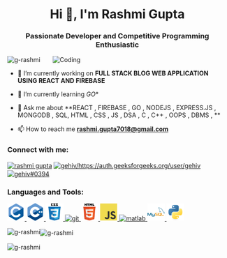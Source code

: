

<h1 align="center">Hi 👋, I'm Rashmi Gupta</h1>
<h3 align="center">Passionate Developer and Competitive Programming Enthusiastic</h3> 
<img align="right" alt="Coding" width="400" src="https://media2.giphy.com/media/RbDKaczqWovIugyJmW/giphy.gif">

<p align="left"> <img src="https://komarev.com/ghpvc/?username=g-rashmi&label=Profile%20views&color=0e75b6&style=flat" alt="g-rashmi" /> </p>

- 🔭 I’m currently working on **FULL STACK BLOG WEB APPLICATION USING REACT AND FIREBASE**

- 🌱 I’m currently learning *GO**

- 💬 Ask me about **REACT , FIREBASE , GO , NODEJS , EXPRESS.JS , MONGODB , SQL, HTML , CSS , JS , DSA , C , C++ , OOPS , DBMS , **

- 📫 How to reach me **rashmi.gupta7018@gmail.com**

<h3 align="left">Connect with me:</h3>
<p align="left">
<a href="https://www.linkedin.com/in/rashmi-gupta-781021226/" target="blank"><img align="center" src="https://raw.githubusercontent.com/rahuldkjain/github-profile-readme-generator/master/src/images/icons/Social/linked-in-alt.svg" alt="rashmi gupta" height="30" width="40" /></a>
<a href="https://auth.geeksforgeeks.org/user/gehiv/practice/"><img align="center" src="https://raw.githubusercontent.com/rahuldkjain/github-profile-readme-generator/master/src/images/icons/Social/geeks-for-geeks.svg" alt="gehiv/https://auth.geeksforgeeks.org/user/gehiv" height="30" width="40" /></a>
<a href="https://discord.gg/gehiv#0394" target="blank"><img align="center" src="https://raw.githubusercontent.com/rahuldkjain/github-profile-readme-generator/master/src/images/icons/Social/discord.svg" alt="gehiv#0394" height="30" width="40" /></a>
</p>

<h3 align="left">Languages and Tools:</h3>
<p align="left"> <a href="https://www.cprogramming.com/" target="_blank" rel="noreferrer"> <img src="https://raw.githubusercontent.com/devicons/devicon/master/icons/c/c-original.svg" alt="c" width="40" height="40"/> </a> <a href="https://www.w3schools.com/cpp/" target="_blank" rel="noreferrer"> <img src="https://raw.githubusercontent.com/devicons/devicon/master/icons/cplusplus/cplusplus-original.svg" alt="cplusplus" width="40" height="40"/> </a> <a href="https://www.w3schools.com/css/" target="_blank" rel="noreferrer"> <img src="https://raw.githubusercontent.com/devicons/devicon/master/icons/css3/css3-original-wordmark.svg" alt="css3" width="40" height="40"/> </a> <a href="https://git-scm.com/" target="_blank" rel="noreferrer"> <img src="https://www.vectorlogo.zone/logos/git-scm/git-scm-icon.svg" alt="git" width="40" height="40"/> </a> <a href="https://www.w3.org/html/" target="_blank" rel="noreferrer"> <img src="https://raw.githubusercontent.com/devicons/devicon/master/icons/html5/html5-original-wordmark.svg" alt="html5" width="40" height="40"/> </a> <a href="https://developer.mozilla.org/en-US/docs/Web/JavaScript" target="_blank" rel="noreferrer"> <img src="https://raw.githubusercontent.com/devicons/devicon/master/icons/javascript/javascript-original.svg" alt="javascript" width="40" height="40"/> </a> <a href="https://www.mathworks.com/" target="_blank" rel="noreferrer"> <img src="https://upload.wikimedia.org/wikipedia/commons/2/21/Matlab_Logo.png" alt="matlab" width="40" height="40"/> </a> <a href="https://www.mysql.com/" target="_blank" rel="noreferrer"> <img src="https://raw.githubusercontent.com/devicons/devicon/master/icons/mysql/mysql-original-wordmark.svg" alt="mysql" width="40" height="40"/> </a> <a href="https://www.python.org" target="_blank" rel="noreferrer"> <img src="https://raw.githubusercontent.com/devicons/devicon/master/icons/python/python-original.svg" alt="python" width="40" height="40"/> </a> </p>


<p><img align="left" src="https://github-readme-stats.vercel.app/api/top-langs?username=g-rashmi&show_icons=true&locale=en&layout=compact" alt="g-rashmi" /></p>

<p><img align="center" src="https://github-readme-stats.vercel.app/api?username=g-rashmi&show_icons=true&locale=en" alt="g-rashmi" /></p>

<p><img align="center" src="https://github-readme-streak-stats.herokuapp.com/?user=g-rashmi&" alt="g-rashmi" /></p>
